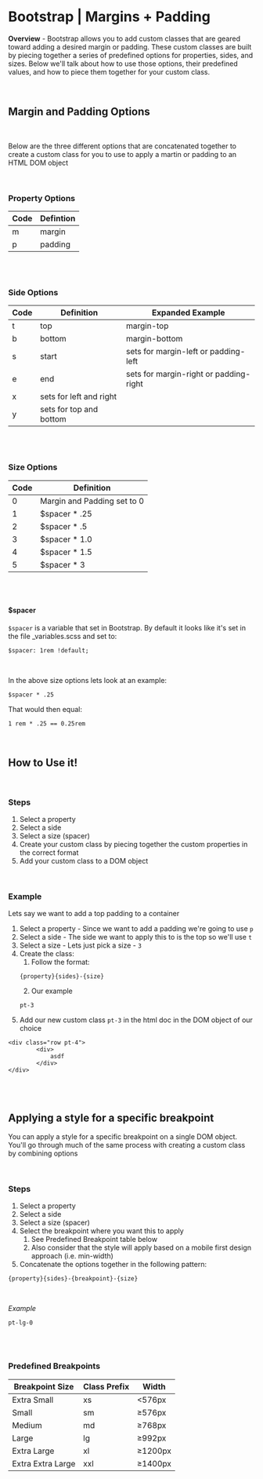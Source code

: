# Bootstrap | Margins + Padding

**Overview** - Bootstrap allows you to add custom classes that are geared toward adding a desired margin or padding. These custom classes are built by piecing together a series of predefined options for properties, sides, and sizes. Below we'll talk about how to use those options, their predefined values, and how to piece them together for your custom class.  

<br>

## Margin and Padding Options 

<br>

Below are the three different options that are concatenated together to create a custom class for you to use to apply a martin or padding to an HTML DOM object 

<br>

### Property Options

| Code | Defintion |
| ---- | --------- |
| m    | margin    |
| p    | padding   |

<br><br>

### Side Options

| Code | Definition              | Expanded Example                       |
| ---- | ----------------------- | -------------------------------------- |
| t    | top                     | margin-top                             |
| b    | bottom                  | margin-bottom                          |
| s    | start                   | sets for margin-left or padding-left   |
| e    | end                     | sets for margin-right or padding-right |
| x    | sets for left and right |                                        |
| y    | sets for top and bottom |                                        |

<br><br>

### Size Options

| Code | Definition                  |
| ---- | --------------------------- |
| 0    | Margin and Padding set to 0 |
| 1    | $spacer \* .25              |
| 2    | $spacer \* .5               |
| 3    | $spacer \* 1.0              |
| 4    | $spacer \* 1.5              |
| 5    | $spacer \* 3                |

<br><br>

#### $spacer

`$spacer` is a variable that set in Bootstrap. By default it looks like it's set in the file \_variables.scss and set to:

`$spacer: 1rem !default;`

<br>

In the above size options lets look at an example:

`$spacer * .25`

That would then equal:

`1 rem * .25 == 0.25rem`

<br>

## How to Use it!

<br>

### Steps

1. Select a property
1. Select a side
1. Select a size (spacer)
1. Create your custom class by piecing together the custom properties in the correct format
1. Add your custom class to a DOM object

<br>

### Example
Lets say we want to add a top padding to a container

1. Select a property - Since we want to add a padding we're going to use `p`
1. Select a side - The side we want to apply this to is the top so we'll use `t`
1. Select a size - Lets just pick a size - `3`
1. Create the class:
    1. Follow the format:
    ```
    {property}{sides}-{size}
    ```
    2. Our example
    ```
    pt-3
    ```
1. Add our new custom class `pt-3` in the html doc in the DOM object of our choice
```
<div class="row pt-4">
        <div>
            asdf
        </div>
</div>
```


<br><br>

## Applying a style for a specific breakpoint

You can apply a style for a specific breakpoint on a single DOM object. You'll go through much of the same process with creating a custom class by combining options

<br>

### Steps
1. Select a property
1. Select a side
1. Select a size (spacer)
1. Select the breakpoint where you want this to apply 
    1. See Predefined Breakpoint table below
    1. Also consider that the style will apply based on a mobile first design approach (i.e. min-width)
1. Concatenate the options together in the following pattern:

```
{property}{sides}-{breakpoint}-{size}
```

<br>

*Example*
```
pt-lg-0
```


<br></br>


### Predefined Breakpoints

| Breakpoint Size   | Class Prefix | Width   |
| ----------------- | ------------ | ------- |
| Extra Small       | xs           | <576px  |
| Small             | sm           | ≥576px  |
| Medium            | md           | ≥768px  |
| Large             | lg           | ≥992px  |
| Extra Large       | xl           | ≥1200px |
| Extra Extra Large | xxl          | ≥1400px |



